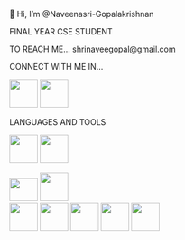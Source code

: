  👋 Hi, I’m @Naveenasri-Gopalakrishnan

FINAL YEAR CSE STUDENT

TO REACH ME...
   shrinaveegopal@gmail.com

 CONNECT WITH ME IN...
 
  
  <img src="https://github.com/user-attachments/assets/ca0e714c-6d64-46c3-9cd8-446a2c739834" height="50" width="50">   <img src="https://github.com/user-attachments/assets/6468c226-6469-449f-8ca4-0422fe3476ee" height="50" width="50">
  
  LANGUAGES AND TOOLS

  <img src="https://github.com/user-attachments/assets/1bc71876-b08b-4dfe-918e-114cbb4b7c00" height="50" width="50">   <img src="https://github.com/user-attachments/assets/4c90841d-f89c-4269-8718-2fe76da4af82" height="50" width="50">

  
  <img src="https://github.com/user-attachments/assets/2782e58b-c2a7-4844-a189-8a9824cd9e6d" height="40" width="50">    <img src="https://github.com/user-attachments/assets/4c6e9551-072a-44b2-afe3-3c1d61913579" height="50" width="50">  
  <img src="https://github.com/user-attachments/assets/21dd794c-7ca3-4b44-8cd9-84ead7f4606b" height="50" width="50">   <img src="https://github.com/user-attachments/assets/76d74977-747f-450e-b93c-5818dab7cd4b" height="50" width="50">
  <img src="https://github.com/user-attachments/assets/6108f503-bc56-43da-b73d-0e6a463d443f" height="50" width="50">    <img src="https://github.com/user-attachments/assets/d6e03553-c0c8-4c5d-9566-6ccc3e8fe88c" height="50" width="50">     <img src="https://github.com/user-attachments/assets/405b7084-f8ff-4bb7-8049-d82205abfdba" height="50" width="50">

 
  





  

  




